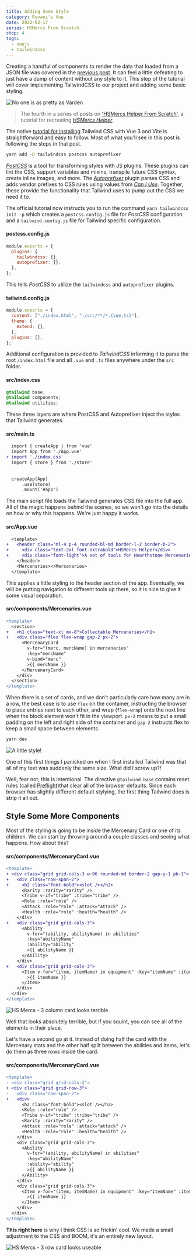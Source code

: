```yaml
---
title: Adding Some Style
category: Rovani's Vue
date: 2022-02-17
series: HSMercs From Scratch
step: 4
tags:
  - vuejs
  - tailwindcss
---
```


Creating a handful of components to render the data that loaded from a JSON file was covered in the [previous post](/posts/2022/first-rudimentary-mercenary-components/). It can feel a little defeating to just have a dump of content without any style to it. This step of the tutorial will cover implementing TailwindCSS to our project and adding some basic styling.

![No one is as pretty as Varden](/images/hsmercs-banner-varden.png)

> The fourth in a series of posts on ['HSMercs Helper From Scratch'](/hs-mercs-from-scratch), a tutorial for recreating _[HSMercs Helper](https://hsmercs.rovani.net)_.

The native [tutorial for installing](https://tailwindcss.com/docs/guides/vite) Tailwind CSS with Vue 3 and Vite is straightforward and easy to follow. Most of what you'll see in this post is following the steps in that post.

```bash
yarn add -D tailwindcss postcss autoprefixer
```

_[PostCSS](https://postcss.org/)_ is a tool for transforming styles with JS plugins. These plugins can lint the CSS, support variables and mixins, transpile future CSS syntax, create inline images, and more. The _[Autoprefixer](https://github.com/postcss/autoprefixer)_ plugin parses CSS and adds vendor prefixes to CSS rules using values from _[Can I Use](https://caniuse.com/)_. Together, these provide the functionality that Tailwind uses to pump out the CSS we need it to.

The official tutorial now instructs you to run the command `yarn tailwindcss init -p` which creates a `postcss.config.js` file for _PostCSS_ configuration and a `tailwind.config.js` file for Tailwind specific configuration.

#### postcss.config.js
```js
module.exports = {
  plugins: {
    tailwindcss: {},
    autoprefixer: {},
  },
};
```

This tells _PostCSS_ to utilize the `tailwindcss` and `autoprefixer` plugins.

#### tailwind.config.js
```js
module.exports = {
  content: ["./index.html", "./src/**/*.{vue,ts}"],
  theme: {
    extend: {},
  },
  plugins: [],
};
```

Additional configuration is provided to _TailwindCSS_ informing it to parse the root `/index.html` file and all `.vue` and `.ts` files anywhere under the `src` folder.

#### src/index.css
```css
@tailwind base;
@tailwind components;
@tailwind utilities;
```

These three layers are where PostCSS and Autoprefixer inject the styles that Tailwind generates.

#### src/main.ts
```diff
  import { createApp } from 'vue'
  import App from './App.vue'
+ import './index.css'
  import { store } from './store'
  
  
  createApp(App)
      .use(store)
      .mount('#app')
```

The main script file loads the Tailwind generates CSS file into the full app. All of the magic happens behind the scenes, so we won't go into the details on how or why this happens. We're just happy it works.

#### src/App.vue
```diff
  <template>
+   <header class="ml-4 p-4 rounded-bl-md border-l-2 border-b-2">
+     <div class="text-2xl font-extrabold">HSMercs Helper</div>
+     <div class="font-light">A set of tools for Hearthstone Mercenaries players.</div>
    </header>
    <Mercenaries></Mercenaries>
  </template>
```

This applies a little styling to the header section of the app. Eventually, we will be putting navigation to different tools up there, so it is nice to give it some visual separation.

#### src/components/Mercenaries.vue
```diff
<template>
  <section>
+   <h1 class="text-xl mx-8">Collectable Mercenaries</h1>
+   <div class="flex flex-wrap gap-2 px-2">
      <MercenaryCard
        v-for="(merc, mercName) in mercenaries"
        :key="mercName"
        v-bind="merc"
        >{{ mercName }}
      </MercenaryCard>
    </div>
  </section>
</template>
```

When there is a set of cards, and we don't particularly care how many are in a row, the best case is to use `flex` on the container, instructing the browser to place entries next to each other, and wrap (`flex-wrap`) onto the next line when the block element won't fit in the viewport. `px-2` means to put a small padding on the left and right side of the container and `gap-2` instructs flex to keep a small space between elements.

```bash
yarn dev
```

![A little style!](/images/hsmercs-mercstyled.png)

One of this first things I panicked on when I first installed Tailwind was that all of my text was suddenly the same size. What did I screw up?!

Well, fear not; this is intentional. The directive `@tailwind base` contains reset rules (called [Preflight](https://tailwindcss.com/docs/preflight))that clear all of the browser defaults. Since each browser has slightly different default stylying, the first thing Tailwind does is strip it all out.

## Style Some More Components

Most of the styling is going to be inside the Mercenary Card or one of its children. We can start by throwing around a couple classes and seeing what happens. How about this?

#### src/components/MercenaryCard.vue
```diff
<template>
+ <div class="grid grid-cols-3 w-96 rounded-md border-2 gap-y-1 pb-1">
+   <div class="row-span-2">
+     <h2 class="font-bold"><slot /></h2>
      <Rarity :rarity="rarity" />
      <Tribe v-if="tribe" :tribe="tribe" />
      <Role :role="role" />
      <Attack :role="role" :attack="attack" />
      <Health :role="role" :health="health" />
    </div>
+   <div class="grid grid-cols-3">
      <Ability
        v-for="(ability, abilityName) in abilities"
        :key="abilityName"
        :ability="ability"
        >{{ abilityName }}
      </Ability>
    </div>
+   <div class="grid grid-cols-3">
      <Item v-for="(item, itemName) in equipment" :key="itemName" :item="item"
        >{{ itemName }}
      </Item>
    </div>
  </div>
</template>
```

![HS Mercs - 3 column card looks terrible](/image/hsmercs-mcard-3col.png)

Well that looks absolutely terrible, but if you squint, you can see all of the elements in their place.

Let's have a second go at it. Instead of doing half the card with the Mercenary stats and the other half split between the abilities and items, let's do them as three rows inside the card.

#### src/components/MercenaryCard.vue
```diff
<template>
- <div class="grid grid-cols-2">
+ <div class="grid grid-row-3">
-   <div class="row-span-2">
+   <div>
      <h2 class="font-bold"><slot /></h2>
      <Role :role="role" />
      <Tribe v-if="tribe" :tribe="tribe" />
      <Rarity :rarity="rarity" />
      <Attack :role="role" :attack="attack" />
      <Health :role="role" :health="health" />
    </div>
    <div class="grid grid-cols-3">
      <Ability
        v-for="(ability, abilityName) in abilities"
        :key="abilityName"
        :ability="ability"
        >{{ abilityName }}
      </Ability>
    </div>
    <div class="grid grid-cols-3">
      <Item v-for="(item, itemName) in equipment" :key="itemName" :item="item"
        >{{ itemName }}
      </Item>
    </div>
  </div>
</template>
```

**This right here** is why I think CSS is so frickin' cool. We made a small adjustment to the CSS and BOOM, it's an entirely new layout.

![HS Mercs - 3 row card looks useable](/image/hsmercs-mcard-3row.png)

